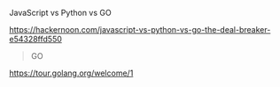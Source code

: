JavaScript vs Python vs GO

https://hackernoon.com/javascript-vs-python-vs-go-the-deal-breaker-e54328ffd550

> GO

https://tour.golang.org/welcome/1
